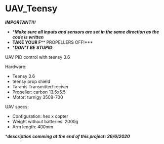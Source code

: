 # UAV_Teensy
***IMPORTANT!!!***
 - ****Make sure all inputs and sensors are set in the same direction as the code is written***
 - ****TAKE YOUR F****** PROPELLERS OFF!***
 - ****DON'T BE STUPID***

UAV PID control with teensy 3.6

Hardware:
- Teensy 3.6
- teensy prop shield
- Taranis Transmitter/ reciver
- Propeller: carbon 13.5x5.5
- Motor: turnigy 3508-700

UAV specs:

- Configuration: hex x copter
- Weight without batteries: 2000g
- Arm length: 400mm

****description comming at the end of this project: 26/6/2020***
